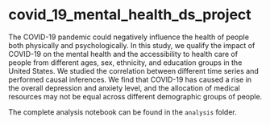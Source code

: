 # covid_19_mental_health_ds_project

The COVID-19 pandemic could negatively influence the health of people both physically and psychologically. In this study, we qualify the impact of COVID-19 on the mental health and the accessibility to health care of people from different ages, sex, ethnicity, and education groups in the United States. We studied the correlation between different time series and performed causal inferences. We find that COVID-19 has caused a rise in the overall depression and anxiety level, and the allocation of medical resources may not be equal across different demographic groups of people.

The complete analysis notebook can be found in the `analysis` folder. 
